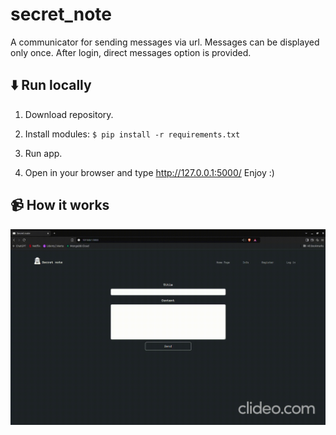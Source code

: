 # secret_note

A communicator for sending messages via url. Messages can be displayed only once. After login, direct messages option is provided.

## ⬇️ Run locally

1. Download repository.

2. Install modules: ```$ pip install -r requirements.txt```

3. Run app.

4. Open in your browser and type http://127.0.0.1:5000/ Enjoy :)

## 📹 How it works

![Demo of the project](trailer.gif)
